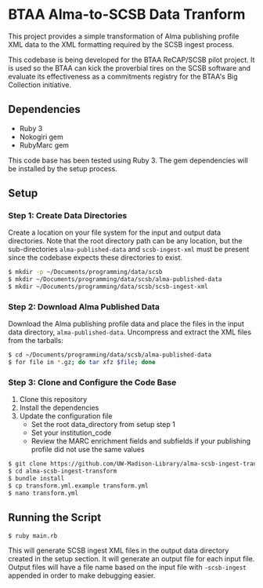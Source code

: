 # BTAA Alma-to-SCSB Data Tranform

This project provides a simple transformation of Alma publishing profile XML data to the XML formatting required by the SCSB ingest process.

This codebase is being developed for the BTAA ReCAP/SCSB pilot project. It is used so the BTAA can kick the proverbial tires on the SCSB software and evaluate its effectiveness as a commitments registry for the BTAA's Big Collection initiative.

## Dependencies

* Ruby 3
* Nokogiri gem
* RubyMarc gem

This code base has been tested using Ruby 3. The gem dependencies will be installed by the setup process.

## Setup

### Step 1: Create Data Directories

Create a location on your file system for the input and output data directories. Note that the root directory path can be any location, but the sub-directories `alma-published-data` and `scsb-ingest-xml` must be present since the codebase expects these directories to exist.

```bash
$ mkdir -p ~/Documents/programming/data/scsb
$ mkdir ~/Documents/programming/data/scsb/alma-published-data
$ mkdir ~/Documents/programming/data/scsb/scsb-ingest-xml
```

### Step 2: Download Alma Published Data

Download the Alma publishing profile data and place the files in the input data directory, `alma-published-data`. Uncompress and extract the XML files from the tarballs:

```bash
$ cd ~/Documents/programming/data/scsb/alma-published-data
$ for file in *.gz; do tar xfz $file; done
```

### Step 3: Clone and Configure the Code Base

1. Clone this repository
1. Install the dependencies
1. Update the configuration file
   * Set the root data_directory from setup step 1
   * Set your institution_code
   * Review the MARC enrichment fields and subfields if your publishing profile did not use the same values

```bash
$ git clone https://github.com/UW-Madison-Library/alma-scsb-ingest-transfrorm.git
$ cd alma-scsb-ingest-transform
$ bundle install
$ cp transform.yml.example transform.yml
$ nano transform.yml
```

## Running the Script

```bash
$ ruby main.rb
```

This will generate SCSB ingest XML files in the output data directory created in the setup section. It will generate an output file for each input file. Output files will have a file name based on the input file with `-scsb-ingest` appended in order to make debugging easier.
